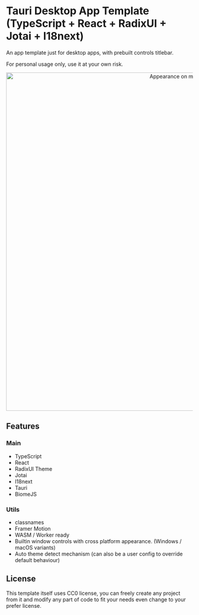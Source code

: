 # Tauri Desktop App Template (TypeScript + React + RadixUI + Jotai + I18next)

An app template just for desktop apps, with prebuilt controls titlebar.

For personal usage only, use it at your own risk.

<div align="center">
<img width="912" alt="Appearance on macOS" src="https://github.com/user-attachments/assets/2a7bcca8-d7a9-4c06-aacd-ac56a64595da" />
</div>

## Features

### Main

- TypeScript
- React
- RadixUI Theme
- Jotai
- I18next
- Tauri
- BiomeJS

### Utils

- classnames
- Framer Motion
- WASM / Worker ready
- Builtin window controls with cross platform appearance. (Windows / macOS variants)
- Auto theme detect mechanism (can also be a user config to override default behaviour)

## License

This template itself uses CC0 license, you can freely create any project from it and modify any part of code to fit your needs even change to your prefer license.
